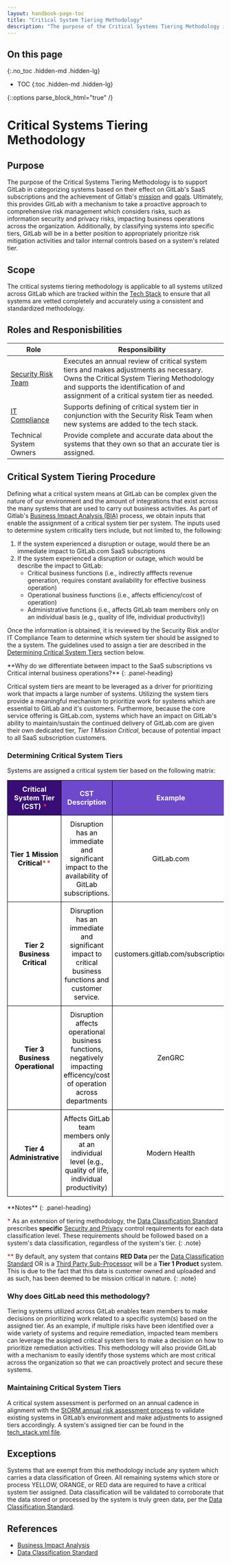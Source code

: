 ```yaml
---
layout: handbook-page-toc
title: "Critical System Tiering Methodology"
description: "The purpose of the Critical Systems Tiering Methodology is to support GitLab in identifying and understanding the specific systems utilized across the organization that are considered essential in order to maintain operations."
---
```


## On this page
{:.no_toc .hidden-md .hidden-lg}

- TOC
{:toc .hidden-md .hidden-lg}

<!--HTML Parser Markup-->
{::options parse_block_html="true" /}

# Critical Systems Tiering Methodology

## Purpose

The purpose of the Critical Systems Tiering Methodology is to support GitLab in categorizing systems based on their effect on GitLab's SaaS subscriptions and the achievement of Gitlab's [mission](https://about.gitlab.com/company/mission/#mission) and [goals](https://about.gitlab.com/company/mission/#goals). Ultimately, this provides GitLab with a mechanism to take a proactive approach to comprehensive risk management which considers risks, such as information security and privacy risks, impacting business operations across the organization. Additionally, by classifying systems into specific tiers, GitLab will be in a better position to appropriately prioritze risk mitigation activities and tailor internal controls based on a system's related tier.

## Scope

The critical systems tiering methodology is applicable to all systems utilized across GitLab which are tracked within the [Tech Stack](https://gitlab.com/gitlab-com/www-gitlab-com/-/blob/master/data/tech_stack.yml) to ensure that all systems are vetted completely and accurately using a consistent and standardized methodology.

## Roles and Responisbilities

|Role|Responsibility|
|----------|------------------------------|
|[Security Risk Team](/handbook/engineering/security/security-assurance/security-risk/)|Executes an annual review of critical system tiers and makes adjustments as necessary. Owns the Critical System Tiering Methodology and supports the identification of and assignment of a critical system tier as needed.|
|[IT Compliance](/handbook/business-technology/it-compliance/)|Supports defining of critical system tier in conjunction with the Security Risk Team when new systems are added to the tech stack.|
|Technical System Owners|Provide complete and accurate data about the systems that they own so that an accurate tier is assigned.|

## Critical System Tiering Procedure

Defining what a critical system means at GitLab can be complex given the nature of our environment and the amount of integrations that exist across the many systems that are used to carry out business activities. As part of Gitlab's [Business Impact Analysis (BIA)](https://about.gitlab.com/handbook/engineering/security/security-assurance/security-risk/storm-program/business-impact-analysis.html) process, we obtain inputs that enable the assignment of a critical system tier per system. The inputs used to determine system criticality tiers include, but not limited to, the following:

1. If the system experienced a disruption or outage, would there be an immediate impact to GitLab.com SaaS subscriptions
2. If the system experienced a disruption or outage, which would be describe the impact to GitLab:
   - Critical business functions (i.e., indirectly afffects revenue generation, requires constant availability for effective business operation) 
   - Operational business functions (i.e., affects efficiency/cost of operation)
   - Administrative functions (i.e., affects GitLab team members only on an individual basis (e.g., quality of life, individual productivity))

Once the information is obtained, it is reviewed by the Security Risk and/or IT Compliance Team to determine which system tier should be assigned to the a system. The guidelines used to assign a tier are described in the [Determining Critical System Tiers](#determining-critical-system-tiers) section below.


<div class="panel panel-gitlab-orange">
**Why do we differentiate between impact to the SaaS subscriptions vs Critical internal business operations?**
{: .panel-heading}
<div class="panel-body">

Critical system tiers are meant to be leveraged as a driver for prioritizing work that impacts a large number of systems. Utilizing the system tiers provide a meaningful mechanism to prioritize work for systems which are essential to GitLab and it's customers. Furthermore, because the core service offering is GitLab.com, systems which have an impact on GitLab's ability to maintain/sustain the continued delivery of GitLab.com are given their own dedicated tier, _Tier 1 Mission Critical_, because of potential impact to all SaaS subscription customers.

</div>
</div>

### Determining Critical System Tiers

Systems are assigned a critical system tier based on the following matrix:

<style type="text/css">
.tg  {border-collapse:collapse;border-spacing:0;margin:0px auto;}
.tg td{border-color:black;border-style:solid;border-width:1px;overflow:hidden;padding:10px 5px;word-break:normal;}
.tg th{border-color:black;border-style:solid;border-width:1px;overflow:hidden;padding:10px 5px;word-break:normal;}
.tg .tg-zqun{background-color:#ffffff;color:#000000;text-align:center;vertical-align:middle}
.tg .tg-knp3{background-color:#6e49cb;border-color:#000000;color:#ffffff !important;;
  text-align:center;vertical-align:middle}
.tg .tg-clye{background-color:#380d75;color:#ffffff;font-weight:bold;text-align:center;vertical-align:middle}
.tg .tg-fecx{background-color:#cccccc;color:#000000;font-weight:bold;text-align:center;vertical-align:middle}
.tg .tg-cc97{background-color:#380d75;color:#ffffff;text-align:center;vertical-align:middle}
.tg .tg-dxvi{background-color:#6e49cb;color:#ffffff;font-weight:bold;text-align:center;vertical-align:middle}
.tg .tg-e02t{background-color:#ffffff;border-color:#000000;color:#000000 !important;;
  font-weight:bold;text-align:center;vertical-align:middle}
.tg .tg-9hzb{background-color:#FFF;font-weight:bold;text-align:center;vertical-align:top}
</style>
<table class="tg">
<tbody>
  <tr>
    <td class="tg-clye">Critical System Tier (CST) <span style="color:#DB3B21;">*</span></td>
    <td class="tg-dxvi">CST Description</td>
    <td class="tg-dxvi">Example</td>
    <td class="tg-fecx">Previous CST Tier Mapping</td>
  </tr>
  <tr>
    <td class="tg-e02t">Tier 1 Mission Critical<span style="color:#DB3B21;">**</span></td>
    <td class="tg-zqun">Disruption has an immediate and significant impact to the availability of GitLab subscriptions.</td>
    <td class="tg-zqun">GitLab.com</td>
    <td class="tg-zqun">Tier 1 Product</td>
  </tr>
  <tr>
    <td class="tg-e02t">Tier 2 Business Critical</td>
    <td class="tg-zqun">Disruption has an immediate and significant impact to critical business functions and customer service.</td>
    <td class="tg-zqun">customers.gitlab.com/subscription</td>
    <td class="tg-zqun">Tier 1 Business and Tier 2 Core</td>
  </tr>
  <tr>
    <td class="tg-e02t">Tier 3 Business Operational</td>
    <td class="tg-zqun">Disruption affects operational business functions, negatively impacting efficency/cost of operation across departments</td>
    <td class="tg-zqun">ZenGRC</td>
    <td class="tg-zqun">Combination of Tier 2 Support and Tier 3 Non-critical and influenced by responses to BIA</td>    
  </tr>
  <tr>
    <td class="tg-e02t">Tier 4 Administrative</td>
    <td class="tg-zqun">Affects GitLab team members only at an individual level (e.g., quality of life, individual productivity)</td>
    <td class="tg-zqun">Modern Health</td>
    <td class="tg-zqun">Combination of Tier 2 Support and Tier 3 Non-critical and influenced by responses to BIA</td>
  </tr>
</tbody>
</table>
<br/>

<div class="panel panel-gitlab-purple">
**Notes**
{: .panel-heading}
<div class="panel-body">

<span style="color:#DB3B21;"><b>\*</b></span> As an extension of tiering methodology, the [Data Classification Standard](/handbook/engineering/security/data-classification-standard.html) prescribes **specific** [Security and Privacy](/handbook/engineering/security/data-classification-standard.html#security-and-privacy-controls) control requirements for each data classification level. These requirements should be followed based on a system's data classification, regardless of the system's tier.
{: .note}

<span style="color:#DB3B21;"><b>\**</b></span> By default, any system that contains <b>RED Data</b> per the [Data Classification Standard](/handbook/engineering/security/data-classification-standard.html#red) OR is a [Third Party Sub-Processor](https://about.gitlab.com/privacy/subprocessors/#third-party-sub-processors) will be a **Tier 1 Product** system. This is due to the fact that this data is customer owned and uploaded and as such, has been deemed to be mission critical in nature.
{: .note}

</div>
</div>

### Why does GitLab need this methodology?

Tiering systems utilized across GitLab enables team members to make decisions on prioritizing work related to a specific system(s) based on the assigned tier. As an example, if multiple risks have been identified over a wide variety of systems and require remediation, impacted team members can leverage the assigned critical system tiers to make a decision on how to prioritize remediation activities. This methodology will also provide GitLab with a mechanism to easily identify those systems which are most critical across the organization so that we can proactively protect and secure these systems.

### Maintaining Critical System Tiers

A critical system assessment is performed on an annual cadence in alignment with the [StORM annual risk assessment process](/handbook/engineering/security/security-assurance/security-risk/storm-program/index.html) to validate existing systems in GitLab’s environment and make adjustments to assigned tiers accordingly. A system's assigned tier can be found in the [tech_stack.yml file](https://gitlab.com/gitlab-com/www-gitlab-com/-/blob/master/data/tech_stack.yml).

## Exceptions

Systems that are exempt from this methodology include any system which carries a data classification of Green. All remaining systems which store or process YELLOW, ORANGE, or RED data are required to have a critical system tier assigned. Data classification will be validated to corroborate that the data stored or processed by the system is truly green data, per the [Data Classification Standard](/handbook/engineering/security/data-classification-standard.html#green).

## References

* [Business Impact Analysis](/handbook/engineering/security/security-assurance/security-risk/storm-program/business-impact-analysis.html)
* [Data Classification Standard](/handbook/engineering/security/data-classification-standard.html)
